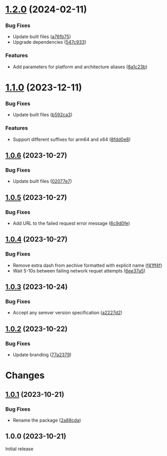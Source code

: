 # [1.2.0](https://github.com/prantlf/install-release-action/compare/v1.1.0...v1.2.0) (2024-02-11)


### Bug Fixes

* Update built files ([a76fb75](https://github.com/prantlf/install-release-action/commit/a76fb750b2f6223d176a791a16cbe837d5a4b1d2))
* Upgrade dependencies ([547c933](https://github.com/prantlf/install-release-action/commit/547c933802590a4063ac3b650b3b7cd6c8fc83cb))


### Features

* Add parameters for platform and architecture aliases ([8a1c23b](https://github.com/prantlf/install-release-action/commit/8a1c23bbc2865350ac10424b8bdaec2cfc035e5e))

# [1.1.0](https://github.com/prantlf/install-release-action/compare/v1.0.6...v1.1.0) (2023-12-11)


### Bug Fixes

* Update built files ([b592ca3](https://github.com/prantlf/install-release-action/commit/b592ca347351657481cf51fbac33f9d0a10db897))


### Features

* Support different suffixes for arm64 and x64 ([8fdd0e8](https://github.com/prantlf/install-release-action/commit/8fdd0e8154403324acf676771d32838774eff159))

## [1.0.6](https://github.com/prantlf/install-release-action/compare/v1.0.5...v1.0.6) (2023-10-27)


### Bug Fixes

* Update built files ([02077e7](https://github.com/prantlf/install-release-action/commit/02077e7d7b9108d149fadd7262f4fea3db98eee4))

## [1.0.5](https://github.com/prantlf/install-release-action/compare/v1.0.4...v1.0.5) (2023-10-27)


### Bug Fixes

* Add URL to the failed request error message ([6c9d0fe](https://github.com/prantlf/install-release-action/commit/6c9d0fea3ad49904d7c01b5db43265f510066b5f))

## [1.0.4](https://github.com/prantlf/install-release-action/compare/v1.0.3...v1.0.4) (2023-10-27)


### Bug Fixes

* Remove extra dash from aechive formatted with explicit name ([f41ff4f](https://github.com/prantlf/install-release-action/commit/f41ff4f062621339f87e194adc43146c2feca2c2))
* Wait 5-10s between failing network requet attempts ([6ee37a5](https://github.com/prantlf/install-release-action/commit/6ee37a58350687c2ddc276a5468878d4929e152b))

## [1.0.3](https://github.com/prantlf/install-release-action/compare/v1.0.2...v1.0.3) (2023-10-24)


### Bug Fixes

* Accept any semver version specification ([a2227d2](https://github.com/prantlf/install-release-action/commit/a2227d25c5381486592aae724834c8ac14a012a5))

## [1.0.2](https://github.com/prantlf/install-release-action/compare/v1.0.1...v1.0.2) (2023-10-22)


### Bug Fixes

* Update branding ([77a2379](https://github.com/prantlf/install-release-action/commit/77a2379dfc6e1e5fdb4e946f424eac17b49d007f))

# Changes

## [1.0.1](https://github.com/prantlf/download-tool-action/compare/v1.0.0...v1.0.1) (2023-10-21)

### Bug Fixes

* Rename the package ([2a88cda](https://github.com/prantlf/download-tool-action/commit/2a88cdae819b242440ba02ddd14f7340baee9cd5))

## 1.0.0 (2023-10-21)

Initial release

